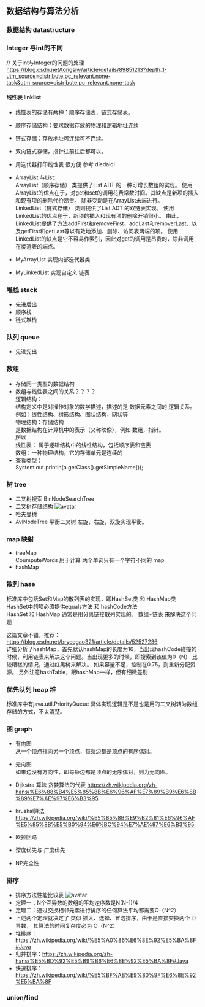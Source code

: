 ## 数据结构与算法分析

### 数据结构 datastructure
### Integer 与int的不同
  // 关于int与Integer的问题的处理
     https://blog.csdn.net/tongsiw/article/details/89851213?depth_1-utm_source=distribute.pc_relevant.none-task&utm_source=distribute.pc_relevant.none-task
        

#### 线性表 linklist
* 线性表的存储有两种：顺序存储表，链式存储表。
* 顺序存储结构：要求数据存放的物理和逻辑地址连续
* 链式存储：存放地址可连续可不连续。
* 双向链式存储，指针往前往后都可以。
* 用迭代器打印线性表 很方便 参考 diedaiqi


* ArrayList 与List:  
ArrayList（顺序存储） 类提供了List ADT 的一种可增长数组的实现。
使用ArrayList的优点在于，对get和set的调用花费常数时间。其缺点是新项的插入和现有项的删除代价昂贵。
除非变动是在ArrayList末端进行。  
LinkedList（链式存储） 类则提供了List ADT 的双链表实现。
使用LinkedList的优点在于，新项的插入和现有项的删除开销很小。
由此，LinkedList提供了方法addFirst和removeFirst、addLast和removerLast、以及getFirst和getLast等以有效地添加、删除、访问表两端的项。
使用LinkedList的缺点是它不容易作索引，因此对get的调用是昂贵的，除非调用在接近表的端点。

* MyArrayList 实现内部迭代器类
* MyLinkedList  实现自定义 链表


### 堆栈 stack  
* 先进后出
* 顺序栈
* 链式堆栈

### 队列 queue
* 先进先出

### 数组
* 存储同一类型的数据结构
* 数组与线性表之间的关系？？？？  
逻辑结构：  
结构定义中是对操作对象的数学描述，描述的是 数据元素之间的 逻辑关系。 例如：线性结构、树形结构、图状结构，网状等  
物理结构：存储结构  
是数据结构在计算机中的表示（又称映像），例如 数组，指针。  
所以：  
线性表： 属于逻辑结构中的线性结构，包括顺序表和链表  
数组：一种物理结构，它的存储单元是连续的  
* 查看类型：  
 System.out.println(a.getClass().getSimpleName());


### 树 tree
* 二叉树搜索 BinNodeSearchTree
* 二叉树存储结构
![avatar](resource/二叉树存储结构.png)
* 哈夫曼树
* AvlNodeTree  平衡二叉树  左旋，右旋，双旋实现平衡。

### map  映射
* treeMap  
    CoumputeWords 用于计算 两个单词只有一个字符不同的 map
* hashMap

### 散列 hase
标准库中包括Set和Map的散列表的实现，即HashSet类 和 HashMap类  
HashSet中的项必须提供equals方法 和 hashCode方法  
HashSet 和 HashMap 通常是用分离链接散列实现的。  数组+链表 来解决这个问题
  
这篇文章不错，推荐：https://blog.csdn.net/brycegao321/article/details/52527236  
详细分析了hashMap，首先默认hashMap的长度为16，当出现hashCode碰撞的时候，利用链表来解决这个问题。当出现更多的时候，即搜索到该值为0（N）
比较糟糕的情况，通过红黑树来解决。
如果容量不足，控制在0.75，则重新分配资源。
另外注意hashTable，跟hashMap一样，但有细微差别


### 优先队列 heap 堆
标准库中有java.util.PriorityQueue 具体实现逻辑是不是也是用的二叉树转为数组存储的方式，不太清楚。




### 图 graph
* 有向图  
从一个顶点指向另一个顶点，每条边都是顶点的有序偶对。
* 无向图  
如果边没有方向性，即每条边都是顶点的无序偶对，则为无向图。

* Dijkstra 算法  贪婪算法的代表 https://zh.wikipedia.org/zh-hans/%E6%88%B4%E5%85%8B%E6%96%AF%E7%89%B9%E6%8B%89%E7%AE%97%E6%B3%95
* kruskal算法  https://zh.wikipedia.org/wiki/%E5%85%8B%E9%B2%81%E6%96%AF%E5%85%8B%E5%B0%94%E6%BC%94%E7%AE%97%E6%B3%95
* 欧拉回路
* 深度优先与 广度优先
* NP完全性


 ### 排序
 * 排序方法性能比较表
 ![avatar](resource/排序方法性能比较表.png)
* 定理一：N个互异数的数组的平均逆序数是N(N-1)/4
* 定理二：通过交换相邻元素进行排序的任何算法平均都需要O（N^2）
* 上述两个定理就决定了 类似 插入、选择、冒泡排序，由于是直接交换两个 互异数， 其算法的时间复杂度必为 O（N^2）
* 堆排序：https://zh.wikipedia.org/wiki/%E5%A0%86%E6%8E%92%E5%BA%8F#Java
* 归并排序：https://zh.wikipedia.org/zh-hans/%E5%BD%92%E5%B9%B6%E6%8E%92%E5%BA%8F#Java
* 快速排序：https://zh.wikipedia.org/wiki/%E5%BF%AB%E9%80%9F%E6%8E%92%E5%BA%8F

### union/find

 


